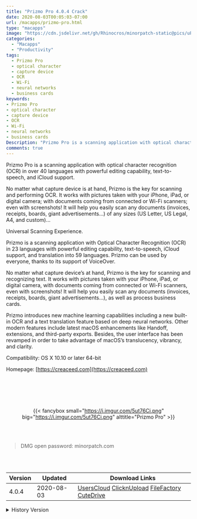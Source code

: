 ```yaml
---
title: "Prizmo Pro 4.0.4 Crack"
date: 2020-08-03T00:05:03-07:00
url: /macapps/prizmo-pro.html
type: "macapps"
image: "https://cdn.jsdelivr.net/gh/Rhinocros/minorpatch-static@pics/uPic/1B2pZ0.png"
categories:
  - "Macapps"
  - "Productivity"
tags:
  - Prizmo Pro
  - optical character
  - capture device
  - OCR
  - Wi-Fi
  - neural networks
  - business cards
keywords:
- Prizmo Pro
- optical character
- capture device
- OCR
- Wi-Fi
- neural networks
- business cards
Description: "Prizmo Pro is a scanning application with optical character recognition (OCR) in over 40 languages with powerful editing capability, text-to-speech, and iCloud support."
comments: true
---
```


Prizmo Pro is a scanning application with optical character recognition (OCR) in over 40 languages with powerful editing capability, text-to-speech, and iCloud support.

No matter what capture device is at hand, Prizmo is the key for scanning and performing OCR. It works with pictures taken with your iPhone, iPad, or digital camera; with documents coming from connected or Wi-Fi scanners; even with screenshots! It will help you easily scan any documents (invoices, receipts, boards, giant advertisements…) of any sizes (US Letter, US Legal, A4, and custom)…

Universal Scanning Experience.

Prizmo is a scanning application with Optical Character Recognition (OCR) in 23 languages with powerful editing capability, text-to-speech, iCloud support, and translation into 59 languages. Prizmo can be used by everyone, thanks to its support of VoiceOver.

No matter what capture device’s at hand, Prizmo is the key for scanning and recognizing text. It works with pictures taken with your iPhone, iPad, or digital camera, with documents coming from connected or Wi-Fi scanners, even with screenshots! It will help you easily scan any documents (invoices, receipts, boards, giant advertisements…), as well as process business cards.

Prizmo introduces new machine learning capabilities including a new built-in OCR and a text translation feature based on deep neural networks. Other modern features include latest macOS enhancements like Handoff, extensions, and third-party exports.
Besides, the user interface has been revamped in order to take advantage of macOS’s translucency, vibrancy, and clarity.



Compatibility: OS X 10.10 or later 64-bit

Homepage: [https://creaceed.com](https://creaceed.com)

<br/>
<br/>
<script async src="https://pagead2.googlesyndication.com/pagead/js/adsbygoogle.js"></script>
<ins class="adsbygoogle"
     style="display:block; text-align:center;"
     data-ad-layout="in-article"
     data-ad-format="fluid"
     data-ad-client="ca-pub-8746275014476192"
     data-ad-slot="5144997159"></ins>
<script>
     (adsbygoogle = window.adsbygoogle || []).push({});
</script>
<br/>
<br/>


<center>

{{< fancybox small="https://i.imgur.com/5ut76Ci.png" big="https://i.imgur.com/5ut76Ci.png" alttitle="Prizmo Pro" >}}

</center>

<br/>
<br/>


> DMG open password: minorpatch.com

<br/>

<br/>
<div id="history_version" class="history_version">

| Version | Updated | Download Links |
| ---- | ---- | ---- |
| 4.0.4 | 2020-08-03 | [UsersCloud](https://ouo.io/BXHu8E)   [ClicknUpload](https://ouo.io/KggVQr)   [FileFactory](https://ouo.io/HAF420)   [CuteDrive](https://ouo.io/XpwYxp) |
<details>
<summary>History Version</summary>

| Version | Updated | Download Links |
| ---- | ---- | ---- |
| 4.0.3 | 2020-03-05 | [UsersCloud](https://ouo.io/VCH4jH)   [ClicknUpload](https://ouo.io/YdQPFZ)   [FileFactory](https://ouo.io/gyYQkC)   [CuteDrive](https://ouo.io/gyYQkC) |
</details>

</div>

